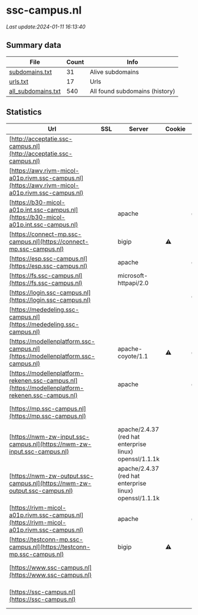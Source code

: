 # ssc-campus.nl
*Last update:2024-01-11 16:13:40*
## Summary data
| File       | Count | Info |
|------------|-------|------|
|[subdomains.txt](/data/ssc-campus/subdomains.txt)|31|Alive subdomains|
|[urls.txt](/data/ssc-campus/urls.txt)|17|Urls|
|[all_subdomains.txt](/data/ssc-campus/all_subdomains.txt)|540|All found subdomains (history)|
## Statistics
| Url | SSL | Server | Cookie | HSTS | CSP | XFO | XXP | RP | Tech |
|------------|-------|------|------|------|------|------|------|------|------|
|[http://acceptatie.ssc-campus.nl](http://acceptatie.ssc-campus.nl)| | | | | | | |:white_check_mark: ||
|[https://awv.rivm-micol-a01p.rivm.ssc-campus.nl](https://awv.rivm-micol-a01p.rivm.ssc-campus.nl)| | | | | | | |:white_check_mark: |Apache HTTP Server H...|
|[https://b30-micol-a01p.int.ssc-campus.nl](https://b30-micol-a01p.int.ssc-campus.nl)| |apache| |:white_check_mark: | | |:white_check_mark: |:white_check_mark: |:white_check_mark: |Apache HTTP Server H...|
|[https://connect-mp.ssc-campus.nl](https://connect-mp.ssc-campus.nl)| |bigip|:warning: | | |:white_check_mark: | |:white_check_mark: |F5 BigIP|
|[https://esp.ssc-campus.nl](https://esp.ssc-campus.nl)| |apache| |:white_check_mark: | | | | |:white_check_mark: |Apache HTTP Server H...|
|[https://fs.ssc-campus.nl](https://fs.ssc-campus.nl)| |microsoft-httpapi/2.0| | | | | |:white_check_mark: |Microsoft HTTPAPI:2....|
|[https://login.ssc-campus.nl](https://login.ssc-campus.nl)| | | |:white_check_mark: | | |:white_check_mark: |:white_check_mark: |:white_check_mark: |HSTS Java|
|[https://mededeling.ssc-campus.nl](https://mededeling.ssc-campus.nl)| | | | | | | |:white_check_mark: |Apache HTTP Server H...|
|[https://modellenplatform.ssc-campus.nl](https://modellenplatform.ssc-campus.nl)| |apache-coyote/1.1|:warning: |:white_check_mark: | | |:white_check_mark: |:white_check_mark: |:white_check_mark: |Apache HTTP Server H...|
|[https://modellenplatform-rekenen.ssc-campus.nl](https://modellenplatform-rekenen.ssc-campus.nl)| |apache| |:white_check_mark: | | |:white_check_mark: |:white_check_mark: |:white_check_mark: |HSTS|
|[https://mp.ssc-campus.nl](https://mp.ssc-campus.nl)| | | | | | | |:white_check_mark: |Apache HTTP Server H...|
|[https://nwm-zw-input.ssc-campus.nl](https://nwm-zw-input.ssc-campus.nl)| |apache/2.4.37 (red hat enterprise linux) openssl/1.1.1k| | | | | |:white_check_mark: |Apache HTTP Server:2...|
|[https://nwm-zw-output.ssc-campus.nl](https://nwm-zw-output.ssc-campus.nl)| |apache/2.4.37 (red hat enterprise linux) openssl/1.1.1k| | | | | |:white_check_mark: |Apache HTTP Server:2...|
|[https://rivm-micol-a01p.rivm.ssc-campus.nl](https://rivm-micol-a01p.rivm.ssc-campus.nl)| |apache| |:white_check_mark: | | |:white_check_mark: |:white_check_mark: |:white_check_mark: |Apache HTTP Server H...|
|[https://testconn-mp.ssc-campus.nl](https://testconn-mp.ssc-campus.nl)| |bigip|:warning: | | |:white_check_mark: | |:white_check_mark: |F5 BigIP|
|[https://www.ssc-campus.nl](https://www.ssc-campus.nl)| | | | | | | |:white_check_mark: |Apache HTTP Server H...|
|[https://ssc-campus.nl](https://ssc-campus.nl)| | | | | | | |:white_check_mark: |Apache HTTP Server H...|